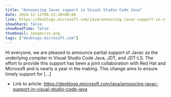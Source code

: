 ```yaml
---
title: "Announcing Javac support in Visual Studio Code Java"
date: 2024-12-12T08:23:38+00:00
link: https://devblogs.microsoft.com/java/annoucing-javac-support-in-visual-studio-code-java
showShare: false
showReadTime: false
thumbnail: images/vs.png
tags: ["devblogs.microsoft.com"]
---
```

Hi everyone, we are pleased to announce partial support of Javac as the underlying compiler in Visual Studio Code Java, JDT, and JDT-LS. The effort to provide this support has been a joint collaboration with Red Hat and Microsoft and is nearly a year in the making. This change aims to ensure timely support for […]

- Link to article: https://devblogs.microsoft.com/java/annoucing-javac-support-in-visual-studio-code-java